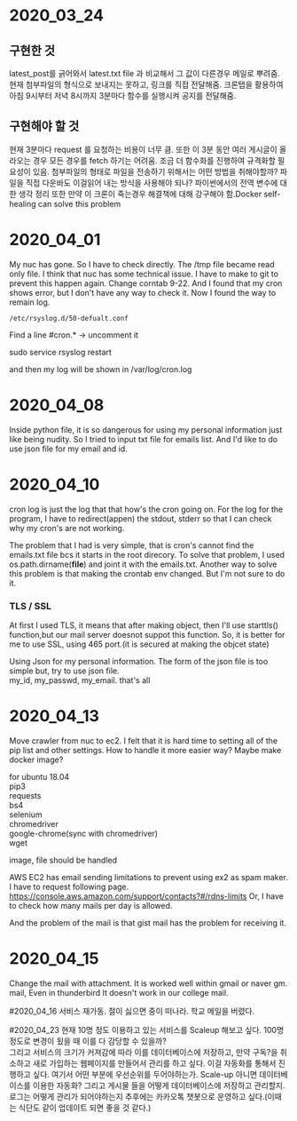 # 2020_03_24

## 구현한 것
latest_post를 긁어와서 latest.txt file 과 비교해서 그 값이 다른경우 메일로 뿌려줌.
현재 첨부파일의 형식으로 보내지는 못하고, 링크를 직접 전달해줌.
크론탭을 활용하여 아침 9시부터 저녁 8시까지 3분마다 함수를 실행시켜 공지를 전달해줌.

## 구현해야 할 것
현재 3분마다 request 를 요청하는 비용이 너무 큼.
또한 이 3분 동안 여러 게시글이 올라오는 경우 모든 경우를 fetch 하기는 어려움.
조금 더 함수화를 진행하여 규격화할 필요성이 있음.
첨부파일의 형태로 파일을 전송하기 위해서는 어떤 방법을 취해야할까? 파일을 직접 다운바도 이걸읽어 내는 방식을 사용해야 되나?
파이썬에서의 전역 변수에 대한 생각 정리
또한 만약 이 크론이 죽는경우 해결책에 대해 강구해야 함.Docker self-healing can solve this problem


# 2020_04_01
My nuc has gone. So I have to check directly. The /tmp file became read only file. I think that nuc has some technical issue. I have to make to git to prevent this happen again.
Change corntab 9-22.
And I found that my cron shows error, but I don't have any way to check it. Now I found the way to remain log.

`/etc/rsyslog.d/50-defualt.conf`

Find a line
\#cron.* -> uncomment it

sudo service rsyslog restart

and then my log will be shown in /var/log/cron.log

# 2020_04_08
Inside python file, it is so dangerous for using my personal information just like being nudity.
So I tried to input txt file for emails list.
And I'd like to do use json file for my email and id.


# 2020_04_10
cron log is just the log that that how's the cron going on.
For the log for the program, I have to redirect(appen) the stdout, stderr so that I can check why my cron's are not working.

The problem that I had is very simple, that is cron's cannot find the emails.txt file bcs it starts in the root direcory. To solve that problem, I used os.path.dirname(__file__) and joint it with the emails.txt. Another way to solve this problem is that making the crontab env changed. But I'm not sure to do it.

### TLS / SSL
At first I used TLS, it means that after making object, then I'll use starttls() function,but our mail server doesnot suppot this function. So, it is better for me to use SSL, using 465 port.(it is secured at making the objcet state)

Using Json for my personal information. The form of the json file is too simple but, try to use json file.\
my_id, my_passwd, my_email. that's all


# 2020_04_13
Move crawler from nuc to ec2.
I felt that it is hard time to setting all of the pip list and other settings.
How to handle it more easier way?
Maybe make docker image?

for ubuntu 18.04\
pip3\
requests\
bs4\
selenium\
chromedriver\
google-chrome(sync with chromedriver)\
wget

image, file should be handled

AWS EC2 has email sending limitations to prevent using ex2 as spam maker. I have to request following page.
https://console.aws.amazon.com/support/contacts?#/rdns-limits
Or, I have to check how many mails per day is allowed.

And the problem of the mail is that gist mail has the problem for receiving it.


# 2020_04_15
Change the mail with attachment.
It is worked well within gmail or naver gm. mail, Even in thunderbird
It doesn't work in our college mail.

#2020_04_16
서비스 재가동. 절이 싫으면 중이 떠나라.
학교 메일을 버렸다.

#2020_04_23
현재 10명 정도 이용하고 있는 서비스를 Scaleup 해보고 싶다. 100명정도로 변경이 됬을 때 이를 다 감당할 수 있을까?\
그리고 서비스의 크기가 커져감에 따라 이를 데이터베이스에 저장하고, 만약 구독?을 취소하고 새로 가입하는 웹페이지를 만들어서 관리를 하고 싶다. 이걸 자동화를 통해서 진행하고 싶다.
여기서 어떤 부분에 우선순위를 두어야하는가. Scale-up 아니면 데이터베이스를 이용한 자동화?
그리고 게시물 들을 어떻게 데이터베이스에 저장하고 관리할지. 로그는 어떻게 관리가 되어야하는지
추후에는 카카오톡 챗봇으로 운영하고 싶다.(이때는 식단도 같이 업데이트 되면 좋을 것 같다.)
